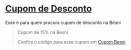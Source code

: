 # [Cupom de Desconto](https://github.com/CupomDeDesconto/Promocoes/blob/main/README.md)
Esse é para quem procura cupom de desconto na Besni
<blockquote cite="https://asasdodesconto.com/moda-e-acessorios/cupom-de-15-na-besni-17053"><p>Cupom de 15% na Besni</p><footer>Confira o código para esse cupom em <a href="https://asasdodesconto.com/moda-e-acessorios/cupom-de-15-na-besni-17053">Cupom Besni</a></footer></blockquote>